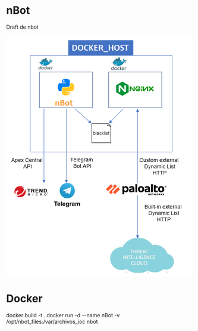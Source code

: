 # nBot
Draft de nbot

![alt text](https://github.com/aruiz-personal/nBot/blob/main/screenshots/arquitectura.png)
# Docker
docker build -t .
docker run -d --name nBot -v /opt/nbot_files:/var/archivos_ioc nbot

